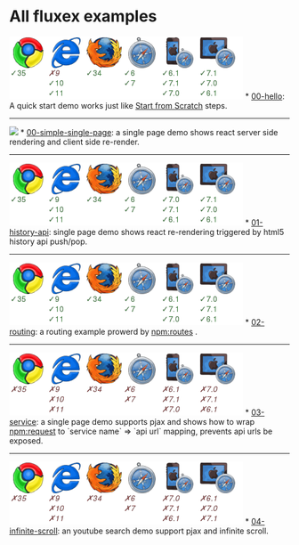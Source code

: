 All fluxex examples
===================

<img src="00-hello/badge.png" />
* <a href="00-hello">00-hello</a>: A quick start demo works just like <a href="https://github.com/zordius/fluxex/blob/master/SCRATCH.md">Start from Scratch</a> steps.
<hr />

<img src="00-simple-single-page" />
* <a href="00-simple-single-page">00-simple-single-page</a>: a single page demo shows react server side rendering and client side re-render.
<hr />

<img src="01-history-api/badge.png" />
* <a href="01-history-api">01-history-api</a>: single page demo shows react re-rendering triggered by html5 history api push/pop.
<hr />

<img src="02-routing/badge.png" />
* <a href="02-routing">02-routing</a>: a routing example prowerd by <a href="https://github.com/aaronblohowiak/routes.js">npm:routes</a> .
<hr />

<img src="03-service/badge.png" />
* <a href="03-service">03-service</a>: a single page demo supports pjax and shows how to wrap <a href="https://github.com/request/request">npm:request</a> to `service name` => `api url` mapping, prevents api urls be exposed.
<hr />

<img src="04-infinite-scroll/badge.png" />
* <a href="04-infinite-scroll">04-infinite-scroll</a>: an youtube search demo support pjax and infinite scroll.
